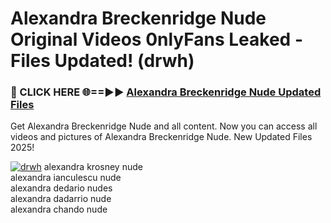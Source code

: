 # Alexandra Breckenridge Nude Original Videos 0nlyFans Leaked - Files Updated! (drwh)

<h3>🔴 CLICK HERE 🌐==►► <a href="https://tinyurl.com/yc6ubb5a" rel="nofollow">Alexandra Breckenridge Nude Updated Files</a></h3>

Get Alexandra Breckenridge Nude and all content. Now you can access all videos and pictures of Alexandra Breckenridge Nude. New Updated Files 2025!

[![drwh](https://i.imgur.com/7eu0CRL.gif)](https://tinyurl.com/yc6ubb5a)
alexandra krosney nude<br>
alexandra ianculescu nude<br>
alexandra dedario nudes<br>
alexandra dadarrio nude<br>
alexandra chando nude
